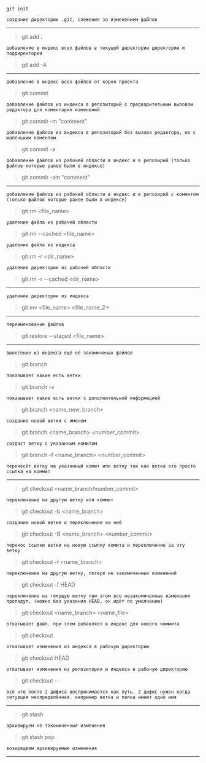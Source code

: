 ```
git init
```

    создание директории .git, слежение за изменением файлов
---
> git add .

    добавление в индекс всех файлов в текущей директории директории и поддиректории

> git add -A
---
    добавление в индекс всех файлов от корня проекта

> git commit

    добавление файлов из индекса в репозиторий с предварительным вызовом редактора для коментария изменений

> git commit -m "comment"

    добавление файлов из индекса в репозиторий без вызова редактора, но с маленьким коментом

> git commit -a

    добавление файлов из рабочей области в индекс и в репозирий (только файлов которые ранее были в индексе)

> git commit -am "comment"
---
    добавление файлов из рабочей области в индекс и в репозирий с коментом (только файлов которые ранее были в индексе)

> git rm <file_name>

    удаление файла из рабочей области

> git rm --сached <file_name>

    удаление файла из индекса

> git rm -r <dir_name>

    удаление директории из рабочей области

> git rm -r --сached <dir_name>
---
    удаление директории из индекса

> git mv <file_name> <file_name_2>
---
    переименование файлов

> git restore --staged <file_name>
---
    вынесение из индекса ещё не закомиченых файлов

> git branch

    показывает какие есть ветки

> git branch -v

    показывает какие есть ветки с дополнительной информацией

> git branch <name_new_branch>

    создание новой ветки с именем

> git branch <name_branch> <number_commit>

    создаст ветку с указанным комитом

> git branch -f <name_branch> <number_commit>

    перенесёт ветку на указанный комит или ветку так как ветка это просто ссылка на коммит
---
> git checkout <name_branch/number_commit>

    переключение на другую ветку или коммит

> git checkout -b <name_branch>

    создание новой ветки и переключение на неё

> git checkout -B <name_branch> <number_commit>

    перенос ссылки ветки на новую ссылку комита и переключение за эту ветку

> git checkout -f <name_branch>

    переключение на другую ветку, потеря не закомиченных изменений

> git checkout -f HEAD

    переключение на текущую ветку при этом все незакомиченные изменения пропадут. (можно без указания HEAD, он идёт по умолчанию)

> git checkout <name_branch> <name_file>

    откатывает файл. при этом добавляет в индекс для нового коммита

> git checkout <path>

    откатывает изменения из индекса в рабочую директорию

> git checkout HEAD <path>

    откатывает изменения из репозитория и индекса в рабочую директорию

> git checkout -- <path>

    всё что после 2 дифиса воспринимается как путь. 2 дифис нужен когда ситуация неопределённая. например ветка и папка имеют одно имя
---
> git stash

    архивируем не закомиченные изменения

> git stash pop

    возырвщвем архивируемые изменения

---